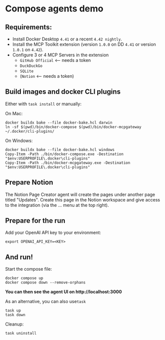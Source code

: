 # Compose agents demo

## Requirements:

+ Install Docker Desktop `4.41` or a recent `4.42 nightly`.
+ Install the MCP Toolkit extension (version `1.0.0` on DD `4.41` or version `1.0.1` on `4.42`).
+ Configure 3 or 4 MCP Servers in the extension
  + `GitHub Official` <-- needs a token
  + `DuckDuckGo`
  + `SQLite`
  + (`Notion` <-- needs a token)

## Build images and docker CLI plugins

Either with `task install` or manually:

On Mac:

```console
docker buildx bake --file docker-bake.hcl darwin
ln -sf $(pwd)/bin/docker-compose $(pwd)/bin/docker-mcpgateway ~/.docker/cli-plugins/
```

On Windows:

```console
docker buildx bake --file docker-bake.hcl windows
Copy-Item -Path ./bin/docker-compose.exe -Destination "$env:USERPROFILE\.docker\cli-plugins"
Copy-Item -Path ./bin/docker-mcpgateway.exe -Destination "$env:USERPROFILE\.docker\cli-plugins"
```

## Prepare Notion

The Notion Page Creator agent will create the pages under another page
titled "Updates". Create this page in the Notion workspace and give access
to the integration (via the ... menu at the top right).

## Prepare for the run

Add your OpenAI API key to your environment:

```console
export OPENAI_API_KEY=<KEY>
```

## And run!

Start the compose file:

```console
docker compose up
docker compose down --remove-orphans
```

**You can then see the agent UI on http://localhost:3000**

As an alternative, you can also use`task`

```console
task up
task down
```

Cleanup:

```console
task uninstall
```
